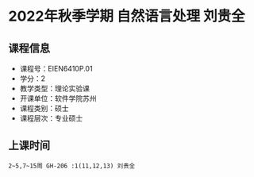 # 2022年秋季学期 自然语言处理 刘贵全






## 课程信息

- 课程号：EIEN6410P.01
- 学分：2
- 教学类型：理论实验课
- 开课单位：软件学院苏州
- 课程类别：硕士
- 课程层次：专业硕士

## 上课时间

```
2~5,7~15周 GH-206 :1(11,12,13) 刘贵全
```


